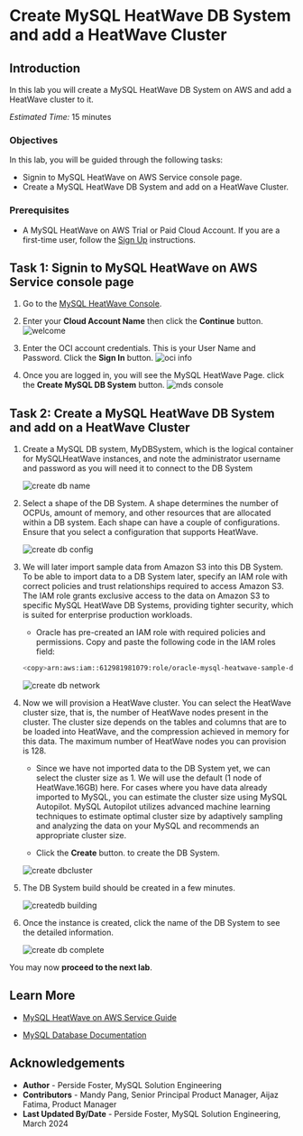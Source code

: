 # Create MySQL HeatWave DB System  and add a HeatWave Cluster

## Introduction

In this lab you will create a MySQL HeatWave DB System on AWS and add a HeatWave cluster to it.

_Estimated Time:_ 15 minutes

### Objectives

In this lab, you will be guided through the following tasks:

- Signin to MySQL HeatWave on AWS Service console page.
- Create a MySQL HeatWave DB System and add on a HeatWave Cluster.

### Prerequisites

- A MySQL HeatWave on AWS Trial or Paid Cloud Account. If you are a first-time user, follow the  [Sign Up](https://dev.mysql.com/doc/heatwave-aws/en/heatwave-aws-sign-procedure.html) instructions.

## Task 1: Signin to MySQL HeatWave on AWS Service console page

1. Go to the [MySQL HeatWave Console](https://cloud.mysql.com).

2. Enter your **Cloud Account Name** then click the **Continue** button.
    ![welcome](./images/welcome.png "welcome")

3. Enter the OCI account credentials. This is your User Name and Password.  Click the **Sign In** button.
    ![oci info](./images/oci-info.png "oci info")

4. Once you are logged in, you will see the MySQL HeatWave Page. click the **Create MySQL DB System** button.
    ![mds console](./images/mds-console.png "mds console")

## Task 2: Create a MySQL HeatWave DB System and add on a HeatWave Cluster

1. Create a MySQL DB system, MyDBSystem, which is the logical container for MySQLHeatWave instances, and note the administrator username and password as you will need it to connect to the DB System

    ![create db name](./images/create-db-name.png "create db name")

2. Select a shape of the DB System. A shape determines the number of OCPUs, amount of memory, and other resources that are allocated within a DB system. Each shape can have a couple of configurations. Ensure that you select a configuration that supports HeatWave.

    ![create db config](./images/create-db-config.png "create db config")

3. We will later import sample data from Amazon S3 into this DB System. To be able to import data to a DB System later, specify an IAM role with correct policies and trust relationships required to access Amazon S3. The IAM role grants exclusive access to the data on Amazon S3 to specific MySQL HeatWave DB Systems, providing tighter security, which is suited for enterprise production workloads.

    - Oracle has pre-created an IAM role with required policies and permissions. Copy and paste the following code in the IAM roles field:

    ```bash
    <copy>arn:aws:iam::612981981079:role/oracle-mysql-heatwave-sample-data-role</copy>
    ```

    ![create db network](./images/create-db-network.png "create db network")

4. Now we will provision a HeatWave cluster. You can select the HeatWave cluster size, that is, the number of HeatWave nodes present in the cluster. The cluster size depends on the tables and columns that are to be loaded into HeatWave, and the compression achieved in memory for this data. The maximum number of HeatWave nodes you can provision is 128.

    - Since we have not imported data to the DB System yet, we can select the cluster size as 1. We will use the default (1 node of HeatWave.16GB) here. For cases where you have data already imported to MySQL, you can estimate the cluster size using MySQL Autopilot. MySQL Autopilot utilizes advanced machine learning techniques to estimate optimal cluster size by adaptively sampling and analyzing the data on your MySQL and recommends an appropriate cluster size.

    - Click the **Create** button. to create the DB System.

    ![create dbcluster](./images/create-db-cluster.png "create dbcluster")

5. The DB System build should be created in a few minutes.

    ![createdb building](./images/create-db-building.png "createdb building")

6. Once the instance is created, click the name of the DB System to see the detailed information.

    ![create db complete](./images/create-db-complete.png "create db complete")

You may now **proceed to the next lab**.

## Learn More

- [MySQL HeatWave on AWS Service Guide](https://dev.mysql.com/doc/heatwave-aws/en/)

- [MySQL Database Documentation](https://dev.mysql.com/)


## Acknowledgements

- **Author** - Perside Foster, MySQL Solution Engineering
- **Contributors** - Mandy Pang, Senior Principal Product Manager, Aijaz Fatima, Product Manager
- **Last Updated By/Date** - Perside Foster, MySQL Solution Engineering, March 2024